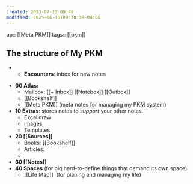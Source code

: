 ```yaml
---
created: 2023-07-12 09:49
modified: 2025-06-16T09:30:38-04:00
---
```

up::  [[Meta PKM]]
tags:: [[pkm]]

## The structure of My PKM
+ + **Encounters**: inbox for new notes
- **00 Atlas:**
    - Mailbox: [[+ Inbox]] [[Notebox]] [[Outbox]]
    - [[Bookshelf]]
    - [[Meta PKM]] (meta notes for managing my PKM system)
- **10 Extras**: stores notes to *support* your other notes.
	- Excalidraw
	- Images
	- Templates
- **20 [[Sources]]**
    - Books: [[Bookshelf]]
    - Articles:
    - 
- **30 [[Notes]]**
- **40 Spaces** (for big hard-to-define things that demand its own space)
    - [[Life Map]]  (for planing and managing my life)
